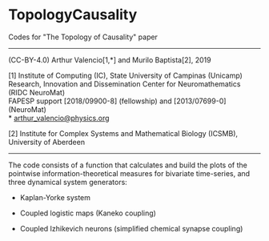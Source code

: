 # TopologyCausality
Codes for "The Topology of Causality" paper



--------------------------------

(CC-BY-4.0) Arthur Valencio[1,\*] and Murilo Baptista[2], 2019

[1] Institute of Computing (IC), State University of Campinas (Unicamp) \
    Research, Innovation and Dissemination Center for Neuromathematics (RIDC NeuroMat)\
    FAPESP support [2018/09900-8] (fellowship) and [2013/07699-0] (NeuroMat) \
    * arthur_valencio@physics.org
    
[2] Institute for Complex Systems and Mathematical Biology (ICSMB), University of Aberdeen

---------------------------------

The code consists of a function that calculates and build the plots of the pointwise information-theoretical measures for bivariate time-series, and three dynamical system generators:

 - Kaplan-Yorke system
 
 - Coupled logistic maps (Kaneko coupling)
 
 - Coupled Izhikevich neurons (simplified chemical synapse coupling)
